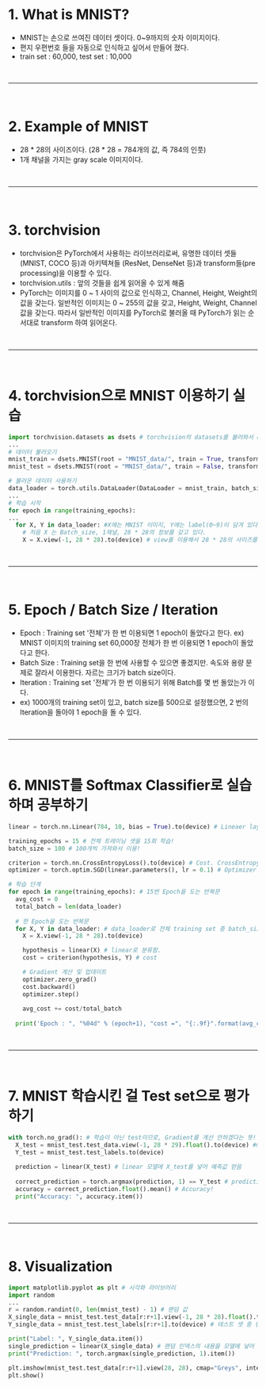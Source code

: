 # 1. What is MNIST?
 - MNIST는 손으로 쓰여진 데이터 셋이다. 0~9까지의 숫자 이미지이다.
 - 편지 우편번호 들을 자동으로 인식하고 싶어서 만들어 졌다.
 - train set : 60,000, test set : 10,000
 
 <br>
 <hr>
 <br>
 
# 2. Example of MNIST
 - 28 * 28의 사이즈이다. (28 * 28 = 784개의 값, 즉 784의 인풋)
 - 1개 채널을 가지는 gray scale 이미지이다.
 
 
 <br>
 <hr>
 <br>
 
 
# 3. torchvision
 - torchvision은 PyTorch에서 사용하는 라이브러리로써, 유명한 데이터 셋들(MNIST, COCO 등)과 아키텍쳐들 (ResNet, DenseNet 등)과 transform들(pre processing)을 이용할 수 있다.
 - torchvision.utils : 앞의 것들을 쉽게 읽어올 수 있게 해줌
 - PyTorch는 이미지를 0 ~ 1 사이의 값으로 인식하고, Channel, Height, Weight의 값을 갖는다. 일반적인 이미지는 0 ~ 255의 값을 갖고, Height, Weight, Channel 값을 갖는다. 따라서 일반적인 이미지를 PyTorch로 불러올 때 PyTorch가 읽는 순서대로 transform 하여 읽어온다. 


 <br>
 <hr>
 <br>
 

# 4. torchvision으로 MNIST 이용하기 실습

```python
import torchvision.datasets as dsets # torchvision의 datasets를 불러와서 dsets로 이용
...
# 데이터 불러오기
mnist_train = dsets.MNIST(root = "MNIST_data/", train = True, transform = transforms.ToTensor(), download = True) # MNIST 함수를 이용함. root로 경로 지정, train으로 train set 불러올지 설정, transform으로 MNIST 일반 이미지를 PyTorch가 이미지 인식하는 방법대로 읽어오게 설정. download로 root에 MNIST 데이터가 없으면 다운을 받아오게 설정.
mnist_test = dsets.MNIST(root = "MNIST_data/", train = False, transform = transform.ToTensor(), download=True)

# 불러온 데이터 사용하기
data_loader = torch.utils.DataLoader(DataLoader = mnist_train, batch_size = batch_size, shuffle=True, drop_last = True) # 데이터를 실제로 사용하기 위해서 DataLoader를 이용한다. DataLoader로 어떤 데이터를 로드 할 지 설정, batch_size로 총 60,000개의 데이터를 몇개 씩 잘라서 가져올 지 설정, shuffle로 데이터를 랜덤 순서로 불러올지 설정, drop_last로 batch_size로 짤라서 불러 올 때 맨 마지막에 남은 찌끄러기들을 사용 안 할지 설정
...
# 학습 시작
for epoch in range(training_epochs):
...
  for X, Y in data_loader: #X에는 MNIST 이미지, Y에는 label(0~9)이 담겨 있다.
    # 처음 X 는 Batch_size, 1채널, 28 * 28의 정보를 갖고 있다.
    X = X.view(-1, 28 * 28).to(device) # view를 이용해서 28 * 28의 사이즈를 784로 바꿔준다. X는 Batch_size, 784의 정보를 갖게 된다.
```
 
 
 <br>
 <hr>
 <br>
 
 
# 5. Epoch / Batch Size / Iteration
 - Epoch : Training set '전체'가 한 번 이용되면 1 epoch이 돌았다고 한다. ex) MNIST 이미지의 training set 60,000장 전체가 한 번 이용되면 1 epoch이 돌았다고 한다.
 - Batch Size : Training set을 한 번에 사용할 수 있으면 좋겠지만. 속도와 용량 문제로 잘라서 이용한다. 자르는 크기가 batch size이다.
 - Iteration : Training set '전체'가 한 번 이용되기 위해 Batch를 몇 번 돌았는가 이다.
 - ex) 1000개의 training set이 있고, batch size를 500으로 설정했으면, 2 번의 Iteration을 돌아야 1 epoch을 돌 수 있다.


 <br>
 <hr>
 <br>
 


# 6. MNIST를 Softmax Classifier로 실습하며 공부하기

```python
linear = torch.nn.Linear(784, 10, bias = True).to(device) # Lineaer layer에 784(28*28)의 input을 입력해서 10개의 아웃풋(0~9)을 얻는다고 선언한다.

training_epochs = 15 # 전체 트레이닝 셋을 15회 학습!
batch_size = 100 # 100개씩 가져와서 이용!

criterion = torch.nn.CrossEntropyLoss().to(device) # Cost. CrossEntropy에는 Softmax가 들어있다.
optimizer = torch.optim.SGD(linear.parameters(), lr = 0.1) # Optimizer

# 학습 단계
for epoch in range(training_epochs): # 15번 Epoch을 도는 반복문
  avg_cost = 0
  total_batch = len(data_loader)
  
  # 한 Epoch을 도는 반복문
  for X, Y in data_loader: # data_loader로 전체 training set 중 batch_size만큼씩 가져와서 학습시킨다.
    X = X.view(-1, 28 * 28).to(device)

    hypothesis = linear(X) # linear로 분류함.
    cost = criterion(hypothesis, Y) # cost

    # Gradient 계산 및 업데이트
    optimizer.zero_grad()
    cost.backward()
    optimizer.step()
    
    avg_cost += cost/total_batch
    
  print('Epoch : ", "%04d" % (epoch+1), "cost =", "{:.9f}".format(avg_cost))
```


 <br>
 <hr>
 <br>
 

# 7. MNIST 학습시킨 걸 Test set으로 평가하기

```python
with torch.no_grad(): # 학습이 아닌 test이므로, Gradient를 계산 안하겠다는 뜻!
  X_test = mnist_test.test_data.view(-1, 28 * 29).float().to(device) #mnist_test 데이터 셋 중 X_test 불러옴
  Y_test = mnist_test.test_labels.to(device)
  
  prediction = linear(X_test) # linear 모델에 X_test를 넣어 예측값 얻음
  
  correct_prediction = torch.argmax(prediction, 1) == Y_test # prediction 한 값을 argmax화 하여 실제 값과 비교
  accuracy = correct_prediction.float().mean() # Accuracy!
  print("Accuracy: ", accuracy.item())
```


 <br>
 <hr>
 <br>
 

# 8. Visualization

```python
import matplotlib.pyplot as plt # 시각화 라이브러리
import random
...
r = random.randint(0, len(mnist_test) - 1) # 랜덤 값
X_single_data = mnist_test.test_data[r:r+1].view(-1, 28 * 28).float().to(device) # 테스트 셋 중 랜덤 인덱스의 내용 가져옴
Y_single_data = mnist_test.test_labels[r:r+1].to(device) # 테스트 셋 중 랜덤 인덱스의 내용 가져옴

print("Label: ", Y_single_data.item())
single_prediction = linear(X_single_data) # 랜덤 인덱스의 내용을 모델에 넣어 예측을 진행함
print("Prediction: ", torch.argmax(single_prediction, 1).item())

plt.imshow(mnist_test.test_data[r:r+1].view(28, 28), cmap="Greys", interpolation="nearest") # 예측을 진행한 이미지
plt.show()
```
